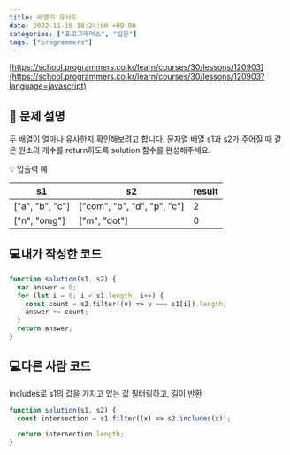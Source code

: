 ```yaml
---
title: 배열의 유사도
date: 2022-11-10 18:24:00 +09:00
categories: ["프로그래머스", "입문"]
tags: ["programmers"]
---
```


[https://school.programmers.co.kr/learn/courses/30/lessons/120903](https://school.programmers.co.kr/learn/courses/30/lessons/120903?language=javascript)

## 📔 문제 설명

두 배열이 얼마나 유사한지 확인해보려고 합니다. 문자열 배열 s1과 s2가 주어질 때 같은 원소의 개수를 return하도록 solution 함수를 완성해주세요.

💡 입출력 예

| s1              | s2                          | result |
| --------------- | --------------------------- | ------ |
| ["a", "b", "c"] | ["com", "b", "d", "p", "c"] | 2      |
| ["n", "omg"]    | ["m", "dot"]                | 0      |

## 💻내가 작성한 코드

```js
function solution(s1, s2) {
  var answer = 0;
  for (let i = 0; i < s1.length; i++) {
    const count = s2.filter((v) => v === s1[i]).length;
    answer += count;
  }
  return answer;
}
```

## 💻다른 사람 코드

includes로 s1의 값을 가지고 있는 값 필터링하고, 길이 반환

```js
function solution(s1, s2) {
  const intersection = s1.filter((x) => s2.includes(x));

  return intersection.length;
}
```
